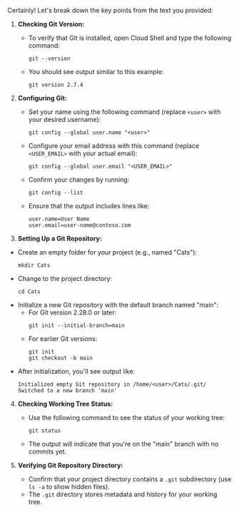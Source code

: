 Certainly! Let's break down the key points from the text you provided:

1. **Checking Git Version:**
   - To verify that Git is installed, open Cloud Shell and type the following command:
     ```
     git --version
     ```
   - You should see output similar to this example:
     ```
     git version 2.7.4
     ```

2. **Configuring Git:**
   - Set your name using the following command (replace `<user>` with your desired username):
     ```
     git config --global user.name "<user>"
     ```
   - Configure your email address with this command (replace `<USER_EMAIL>` with your actual email):
     ```
     git config --global user.email "<USER_EMAIL>"
     ```
   - Confirm your changes by running:
     ```
     git config --list
     ```
   - Ensure that the output includes lines like:
     ```
     user.name=User Name
     user.email=user-name@contoso.com  
     
  3. **Setting Up a Git Repository:**
   - Create an empty folder for your project (e.g., named "Cats"):
     ```
     mkdir Cats
     ```
   - Change to the project directory:
     ```
     cd Cats
     ```
   - Initialize a new Git repository with the default branch named "main":
     - For Git version 2.28.0 or later:
       ```
       git init --initial-branch=main
       ```
     - For earlier Git versions:
       ```
       git init
       git checkout -b main
       ```
   - After initialization, you'll see output like:
     ```
     Initialized empty Git repository in /home/<user>/Cats/.git/
     Switched to a new branch 'main'
     ```

4. **Checking Working Tree Status:**
   - Use the following command to see the status of your working tree:
     ```
     git status
     ```
   - The output will indicate that you're on the "main" branch with no commits yet.

5. **Verifying Git Repository Directory:**
   - Confirm that your project directory contains a `.git` subdirectory (use `ls -a` to show hidden files).
   - The `.git` directory stores metadata and history for your working tree.

